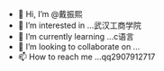 - 👋 Hi, I’m @戴振熙
- 👀 I’m interested in ...武汉工商学院
- 🌱 I’m currently learning ...c语言
- 💞️ I’m looking to collaborate on ...
- 📫 How to reach me ...qq2907912717

<!---
dzxdxt/dzxdxt is a ✨ special ✨ repository because its `README.md` (this file) appears on your GitHub profile.
You can click the Preview link to take a look at your changes.
--->
